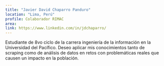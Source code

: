 ```yaml
---
title: "Javier David Chaparro Panduro"
location: "Lima, Perú"
profile: Colaborador RIMAC
area: 
link: https://www.linkedin.com/in/jdchaparro/
---
```


Estudiante de 8vo ciclo de la carrera ingeniería de la información en la Universidad del Pacífico. Deseo aplicar mis conocimientos tanto de scraping como de análisis de datos en retos con problemáticas reales que causen un impacto en la población.